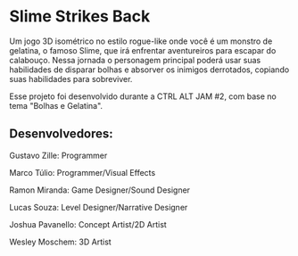 # Slime Strikes Back

Um jogo 3D isométrico no estilo rogue-like onde você é um monstro de gelatina, o famoso Slime, que irá enfrentar aventureiros para escapar do calabouço. Nessa jornada o personagem principal poderá usar suas habilidades de disparar bolhas e absorver os inimigos derrotados, copiando suas habilidades para sobreviver.

Esse projeto foi desenvolvido durante a CTRL ALT JAM #2, com base no tema "Bolhas e Gelatina".

## Desenvolvedores:

Gustavo Zille: Programmer

Marco Túlio: Programmer/Visual Effects

Ramon Miranda: Game Designer/Sound Designer

Lucas Souza: Level Designer/Narrative Designer

Joshua Pavanello: Concept Artist/2D Artist

Wesley Moschem: 3D Artist

